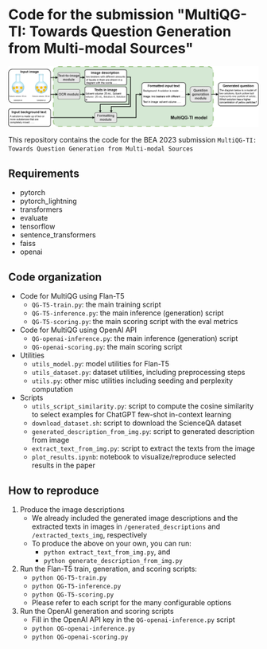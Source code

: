 # Code for the submission "MultiQG-TI: Towards Question Generation from Multi-modal Sources"

<p align="center">
  <img src="asset/model.png" />
</p>

This repository contains the code for the BEA 2023 submission `MultiQG-TI: Towards Question Generation from Multi-modal Sources`

## Requirements
- pytorch
- pytorch_lightning
- transformers
- evaluate
- tensorflow
- sentence_transformers
- faiss
- openai

## Code organization
- Code for MultiQG using Flan-T5
  - `QG-T5-train.py`: the main training script
  - `QG-T5-inference.py`: the main inference (generation) script
  - `QG-T5-scoring.py`: the main scoring script with the eval metrics
- Code for MultiQG using OpenAI API
  - `QG-openai-inference.py`: the main inference (generation) script
  - `QG-openai-scoring.py`: the main scoring script
- Utilities
  - `utils_model.py`: model utilities for Flan-T5
  - `utils_dataset.py`: dataset utilities, including preprocessing steps
  - `utils.py`: other misc utilities including seeding and perplexity computation
- Scripts
  - `utils_script_similarity.py`: script to compute the cosine similarity to select examples for ChatGPT few-shot in-context learning
  - `download_dataset.sh`: script to download the ScienceQA dataset
  - `generated_description_from_img.py`: script to generated description from image
  - `extract_text_from_img.py`: script to extract the texts from the image
  - `plot_results.ipynb`: notebook to visualize/reproduce selected results in the paper

## How to reproduce
1. Produce the image descriptions
    - We already included the generated image descriptions and the extracted texts in images in `/generated_descriptions` and `/extracted_texts_img`, respectively
    - To produce the above on your own, you can run:
        - `python extract_text_from_img.py`, and 
        - `python generate_description_from_img.py`
1. Run the Flan-T5 train, generation, and scoring scripts:
    - `python QG-T5-train.py`
    - `python QG-T5-inference.py`
    - `python QG-T5-scoring.py`
    - Please refer to each script for the many configurable options
1. Run the OpenAI generation and scoring scripts
    - Fill in the OpenAI API key in the `QG-openai-inference.py` script
    - `python QG-openai-inference.py` 
    - `python QG-openai-scoring.py`

